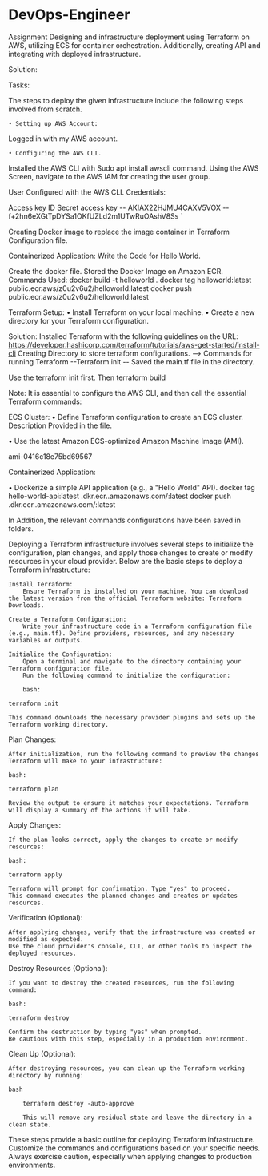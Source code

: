 # DevOps-Engineer
Assignment
Designing and infrastructure deployment using Terraform on AWS, utilizing ECS for container orchestration. Additionally, creating API and integrating with deployed infrastructure.

Solution:

Tasks:

The steps to deploy the given infrastructure include the following steps involved from scratch.

    • Setting up AWS Account:
Logged in with my AWS account.    																						  

    • Configuring the AWS CLI.

Installed the AWS CLI with Sudo apt install awscli command.
Using the AWS Screen, navigate to the AWS IAM for creating the user group.		


User Configured with the AWS CLI.
Credentials:

Access key ID
Secret access key
      -- AKIAX22HJMU4CAXV5VOX
      -- f+2hn6eXGtTpDYSa1OKfUZLd2m1UTwRuOAshV8Ss
`




Creating Docker image to replace the image container in Terraform Configuration file.

Containerized Application:
Write the Code for Hello World.

	
Create the docker file.
Stored the Docker Image on Amazon ECR.
Commands Used:
docker build -t helloworld .
docker tag helloworld:latest public.ecr.aws/z0u2v6u2/helloworld:latest
docker push public.ecr.aws/z0u2v6u2/helloworld:latest

Terraform Setup:
• Install Terraform on your local machine.
• Create a new directory for your Terraform configuration.

Solution:
Installed Terraform with the following guidelines on the URL:
https://developer.hashicorp.com/terraform/tutorials/aws-get-started/install-cli
Creating Directory to store terraform configurations.
--> Commands for running Terraform
--Terraform init
-- Saved the main.tf file in the directory.

Use the terraform init first.
Then terraform build

Note: It is essential to configure the AWS CLI, and then call the essential Terraform commands:


ECS Cluster:
• Define Terraform configuration to create an ECS cluster.
Description Provided in the file.

• Use the latest Amazon ECS-optimized Amazon Machine Image (AMI).

ami-0416c18e75bd69567

Containerized Application:

• Dockerize a simple API application (e.g., a "Hello World" API).
docker tag hello-world-api:latest <account-id>.dkr.ecr.<region>.amazonaws.com/<repository-name>:latest
docker push <account-id>.dkr.ecr.<region>.amazonaws.com/<repository-name>:latest

In Addition, the relevant commands configurations have been saved in folders.



Deploying a Terraform infrastructure involves several steps to initialize the configuration, plan changes, and apply those changes to create or modify resources in your cloud provider. Below are the basic steps to deploy a Terraform infrastructure:

    Install Terraform:
        Ensure Terraform is installed on your machine. You can download the latest version from the official Terraform website: Terraform Downloads.

    Create a Terraform Configuration:
        Write your infrastructure code in a Terraform configuration file (e.g., main.tf). Define providers, resources, and any necessary variables or outputs.

    Initialize the Configuration:
        Open a terminal and navigate to the directory containing your Terraform configuration file.
        Run the following command to initialize the configuration:

        bash:

    terraform init

    This command downloads the necessary provider plugins and sets up the Terraform working directory.

Plan Changes:

    After initialization, run the following command to preview the changes Terraform will make to your infrastructure:

    bash:

    terraform plan

    Review the output to ensure it matches your expectations. Terraform will display a summary of the actions it will take.

Apply Changes:

    If the plan looks correct, apply the changes to create or modify resources:

    bash:

    terraform apply

    Terraform will prompt for confirmation. Type "yes" to proceed.
    This command executes the planned changes and creates or updates resources.

Verification (Optional):

    After applying changes, verify that the infrastructure was created or modified as expected.
    Use the cloud provider's console, CLI, or other tools to inspect the deployed resources.

Destroy Resources (Optional):

    If you want to destroy the created resources, run the following command:

    bash:
    
    terraform destroy

    Confirm the destruction by typing "yes" when prompted.
    Be cautious with this step, especially in a production environment.

Clean Up (Optional):

    After destroying resources, you can clean up the Terraform working directory by running:

    bash

        terraform destroy -auto-approve

        This will remove any residual state and leave the directory in a clean state.

These steps provide a basic outline for deploying Terraform infrastructure. Customize the commands and configurations based on your specific needs. Always exercise caution, especially when applying changes to production environments.
